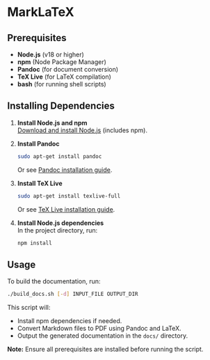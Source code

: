 # MarkLaTeX

## Prerequisites

- **Node.js** (v18 or higher)
- **npm** (Node Package Manager)
- **Pandoc** (for document conversion)
- **TeX Live** (for LaTeX compilation)
- **bash** (for running shell scripts)

## Installing Dependencies

1. **Install Node.js and npm**  
    [Download and install Node.js](https://nodejs.org/) (includes npm).

2. **Install Pandoc**  
    ```sh
    sudo apt-get install pandoc
    ```
    Or see [Pandoc installation guide](https://pandoc.org/installing.html).

3. **Install TeX Live**  
    ```sh
    sudo apt-get install texlive-full
    ```
    Or see [TeX Live installation guide](https://www.tug.org/texlive/).

4. **Install Node.js dependencies**  
    In the project directory, run:
    ```sh
    npm install
    ```

## Usage

To build the documentation, run:

```sh
./build_docs.sh [-d] INPUT_FILE OUTPUT_DIR
```

This script will:

- Install npm dependencies if needed.
- Convert Markdown files to PDF using Pandoc and LaTeX.
- Output the generated documentation in the `docs/` directory.

**Note:** Ensure all prerequisites are installed before running the script.